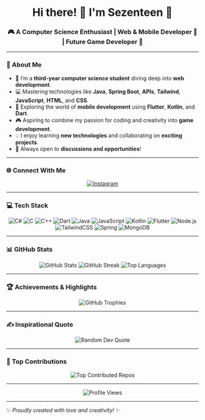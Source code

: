 <h1 align="center">Hi there! 👋 I'm Sezenteen 🌟</h1>
<h3 align="center">🎮 A Computer Science Enthusiast | Web & Mobile Developer 🚀 | Future Game Developer 🎨</h3>

---

### 🌟 About Me
- 🌱 I’m a **third-year computer science student** diving deep into **web development**. 
- 💻 Mastering technologies like **Java**, **Spring Boot**, **APIs**, **Tailwind**, **JavaScript**, **HTML**, and **CSS**.
- 📱 Exploring the world of **mobile development** using **Flutter**, **Kotlin**, and **Dart**.
- 🎮 Aspiring to combine my passion for coding and creativity into **game development**.  
- 💡 I enjoy learning **new technologies** and collaborating on **exciting projects**.  
- 🤝 Always open to **discussions and opportunities**!  

---

### 🌐 Connect With Me
<p align="center">
  <a href="https://instagram.com/sezenteen">
    <img src="https://img.shields.io/badge/Instagram-%23E4405F.svg?style=for-the-badge&logo=Instagram&logoColor=white" alt="Instagram" />
  </a>
</p>

---

### 💻 Tech Stack
<p align="center">
  <img src="https://img.shields.io/badge/c%23-%23239120.svg?style=for-the-badge&logo=csharp&logoColor=white" alt="C#" />
  <img src="https://img.shields.io/badge/c-%2300599C.svg?style=for-the-badge&logo=c&logoColor=white" alt="C" />
  <img src="https://img.shields.io/badge/c++-%2300599C.svg?style=for-the-badge&logo=c%2B%2B&logoColor=white" alt="C++" />
  <img src="https://img.shields.io/badge/dart-%230175C2.svg?style=for-the-badge&logo=dart&logoColor=white" alt="Dart" />
  <img src="https://img.shields.io/badge/java-%23ED8B00.svg?style=for-the-badge&logo=openjdk&logoColor=white" alt="Java" />
  <img src="https://img.shields.io/badge/javascript-%23323330.svg?style=for-the-badge&logo=javascript&logoColor=%23F7DF1E" alt="JavaScript" />
  <img src="https://img.shields.io/badge/kotlin-%237F52FF.svg?style=for-the-badge&logo=kotlin&logoColor=white" alt="Kotlin" />
  <img src="https://img.shields.io/badge/flutter-%2302569B.svg?style=for-the-badge&logo=Flutter&logoColor=white" alt="Flutter" />
  <img src="https://img.shields.io/badge/node.js-6DA55F?style=for-the-badge&logo=node.js&logoColor=white" alt="Node.js" />
  <img src="https://img.shields.io/badge/tailwindcss-%2338B2AC.svg?style=for-the-badge&logo=tailwind-css&logoColor=white" alt="TailwindCSS" />
  <img src="https://img.shields.io/badge/spring-%236DB33F.svg?style=for-the-badge&logo=spring&logoColor=white" alt="Spring" />
  <img src="https://img.shields.io/badge/mongodb-%234ea94b.svg?style=for-the-badge&logo=mongodb&logoColor=white" alt="MongoDB" />
</p>

---

### 📊 GitHub Stats
<p align="center">
  <img src="https://github-readme-stats.vercel.app/api?username=Sezenteen&theme=dark&hide_border=false&include_all_commits=true&count_private=true" alt="GitHub Stats" />
  <img src="https://github-readme-streak-stats.herokuapp.com/?user=Sezenteen&theme=dark&hide_border=false" alt="GitHub Streak" />
  <img src="https://github-readme-stats.vercel.app/api/top-langs/?username=Sezenteen&theme=dark&hide_border=false&include_all_commits=true&count_private=true&layout=compact" alt="Top Languages" />
</p>

---

### 🏆 Achievements & Highlights
<p align="center">
  <img src="https://github-profile-trophy.vercel.app/?username=Sezenteen&theme=radical&no-frame=false&no-bg=true&margin-w=4" alt="GitHub Trophies" />
</p>

---

### ✍️ Inspirational Quote
<p align="center">
  <img src="https://quotes-github-readme.vercel.app/api?type=horizontal&theme=tokyonight" alt="Random Dev Quote" />
</p>

---

### 🌟 Top Contributions
<p align="center">
  <img src="https://github-contributor-stats.vercel.app/api?username=Sezenteen&limit=5&theme=dark&combine_all_yearly_contributions=true" alt="Top Contributed Repos" />
</p>

---

<p align="center">
  <img src="https://visitcount.itsvg.in/api?id=Sezenteen&icon=0&color=0" alt="Profile Views" />
</p>

---

✨ *Proudly created with love and creativity!* ✨
